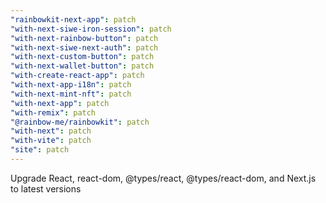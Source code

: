 ```yaml
---
"rainbowkit-next-app": patch
"with-next-siwe-iron-session": patch
"with-next-rainbow-button": patch
"with-next-siwe-next-auth": patch
"with-next-custom-button": patch
"with-next-wallet-button": patch
"with-create-react-app": patch
"with-next-app-i18n": patch
"with-next-mint-nft": patch
"with-next-app": patch
"with-remix": patch
"@rainbow-me/rainbowkit": patch
"with-next": patch
"with-vite": patch
"site": patch
---
```


Upgrade React, react-dom, @types/react, @types/react-dom, and Next.js to latest versions
